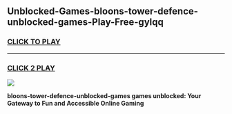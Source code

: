 
## Unblocked-Games-bloons-tower-defence-unblocked-games-Play-Free-gylqq
<h3>
<a href="https://premium76.site?title=bloons-tower-defence-unblocked-games&ref=17A">CLICK TO PLAY</a></h3>
<hr>

<h3>
<a href="https://premium76.site?title=bloons-tower-defence-unblocked-games&ref=17A">CLICK 2 PLAY</a>
  
</h3>

<a href="https://premium76.site?title=bloons-tower-defence-unblocked-games&ref=17A"><img src="https://clearcache.store/games.png"></a>


**bloons-tower-defence-unblocked-games games unblocked: Your Gateway to Fun and Accessible Online Gaming**
